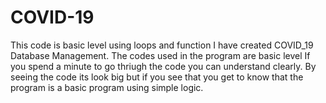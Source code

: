 # COVID-19
This code is basic level using loops and function I have created COVID_19 Database Management.
The codes used in the program are basic level If you spend a minute to go thriugh the code you can understand clearly.
By seeing the code its look big but if you see that you get to know that the program is a basic program using simple logic.
